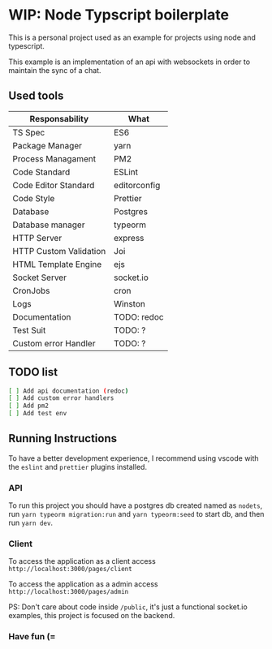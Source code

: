 # WIP: Node Typscript boilerplate

This is a personal project used as an example for projects using node and typescript.

This example is an implementation of an api with websockets in order to maintain the sync of a chat.

## Used tools

| Responsability         | What         |
| ---------------------- | ------------ |
| TS Spec                | ES6          |
| Package Manager        | yarn         |
| Process Managament     | PM2          |
| Code Standard          | ESLint       |
| Code Editor Standard   | editorconfig |
| Code Style             | Prettier     |
| Database               | Postgres     |
| Database manager       | typeorm      |
| HTTP Server            | express      |
| HTTP Custom Validation | Joi          |
| HTML Template Engine   | ejs          |
| Socket Server          | socket.io    |
| CronJobs               | cron         |
| Logs                   | Winston      |
| Documentation          | TODO: redoc  |
| Test Suit              | TODO: ?      |
| Custom error Handler   | TODO: ?      |

## TODO list

```sh
[ ] Add api documentation (redoc)
[ ] Add custom error handlers
[ ] Add pm2
[ ] Add test env
```

## Running Instructions

To have a better development experience, I recommend using vscode with the `eslint` and `prettier` plugins installed.

### API

To run this project you should have a postgres db created named as `nodets`, run `yarn typeorm migration:run` and `yarn typeorm:seed` to start db, and then run `yarn dev`.

### Client

To access the application as a client access `http://localhost:3000/pages/client`

To access the application as a admin access `http://localhost:3000/pages/admin`

PS: Don't care about code inside `/public`, it's just a functional socket.io examples, this project is focused on the backend.

### Have fun (=
